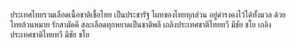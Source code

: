ประเทศไทยรวมเลือดเนื้อชาติเชื้อไทย
เป็นประชารัฐ ไผทของไทยทุกส่วน
อยู่ดำรงคงไว้ได้ทั้งมวล
ด้วยไทยล้วนหมาย รักสามัคคี
สละเลือดทุกหยาดเป็นชาติพลี
เถลิงประเทศชาติไทยทวี มีชัย ชโย
เถลิงประเทศชาติไทยทวี มีชัย ชโย
